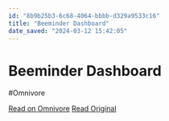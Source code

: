```yaml
---
id: "8b9b25b3-6c68-4064-bbbb-d329a9533c16"
title: "Beeminder Dashboard"
date_saved: "2024-03-12 15:42:05"
---
```


# Beeminder Dashboard
#Omnivore

[Read on Omnivore](https://omnivore.app/me/beeminder-dashboard-18e3353fc01)
[Read Original](https://bmdb.michaelhanson.org)

